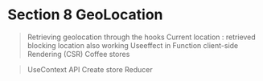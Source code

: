 # Section 8 GeoLocation

> Retrieving geolocation through the hooks
> Current location : retrieved
> blocking location also working
> Useeffect in Function
> client-side Rendering (CSR) Coffee stores

> UseContext API
> Create store Reducer